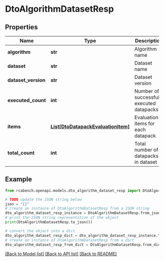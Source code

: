 # DtoAlgorithmDatasetResp


## Properties

Name | Type | Description | Notes
------------ | ------------- | ------------- | -------------
**algorithm** | **str** | Algorithm name | [optional] 
**dataset** | **str** | Dataset name | [optional] 
**dataset_version** | **str** | Dataset version | [optional] 
**executed_count** | **int** | Number of successfully executed datapacks | [optional] 
**items** | [**List[DtoDatapackEvaluationItem]**](DtoDatapackEvaluationItem.md) | Evaluation items for each datapack | [optional] 
**total_count** | **int** | Total number of datapacks in dataset | [optional] 

## Example

```python
from rcabench.openapi.models.dto_algorithm_dataset_resp import DtoAlgorithmDatasetResp

# TODO update the JSON string below
json = "{}"
# create an instance of DtoAlgorithmDatasetResp from a JSON string
dto_algorithm_dataset_resp_instance = DtoAlgorithmDatasetResp.from_json(json)
# print the JSON string representation of the object
print(DtoAlgorithmDatasetResp.to_json())

# convert the object into a dict
dto_algorithm_dataset_resp_dict = dto_algorithm_dataset_resp_instance.to_dict()
# create an instance of DtoAlgorithmDatasetResp from a dict
dto_algorithm_dataset_resp_from_dict = DtoAlgorithmDatasetResp.from_dict(dto_algorithm_dataset_resp_dict)
```
[[Back to Model list]](../README.md#documentation-for-models) [[Back to API list]](../README.md#documentation-for-api-endpoints) [[Back to README]](../README.md)


